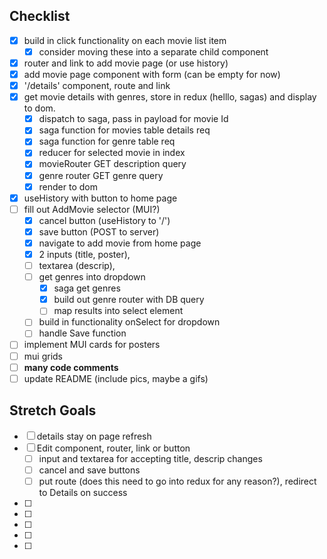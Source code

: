 ## Checklist

- [x] build in click functionality on each movie list item
    - [x] consider moving these into a separate child component
- [x] router and link to add movie page (or use history)
- [x] add movie page component with form (can be empty for now)
- [x] '/details' component, route and link
- [x] get movie details with genres, store in redux (helllo, sagas) and display to dom.
    - [x] dispatch to saga, pass in payload for movie Id
    - [x] saga function for movies table details req
    - [x] saga function for genre table req
    - [x] reducer for selected movie in index
    - [x] movieRouter GET description query
    - [x] genre router GET genre query
    - [x] render to dom
- [x] useHistory with button to home page
- [ ] fill out AddMovie selector (MUI?)
    - [x] cancel button (useHistory to '/')
    - [x] save button (POST to server)
    - [x] navigate to add movie from home page
    - [x] 2 inputs (title, poster),
    - [ ] textarea (descrip),
    - [ ] get genres into dropdown
        - [x] saga get genres
        - [x] build out genre router with DB query
        - [ ] map results into select element
    - [ ] build in functionality onSelect for dropdown
    - [ ] handle Save function
- [ ] implement MUI cards for posters
- [ ] mui grids
- [ ] __**many code comments**__
- [ ] update README (include pics, maybe a gifs)

## Stretch Goals

- [ ] details stay on page refresh
- [ ] Edit component, router, link or button
    - [ ] input and textarea for accepting title, descrip changes
    - [ ] cancel and save buttons
    - [ ] put route (does this need to go into redux for any reason?), redirect to Details on success
- [ ] 
- [ ] 
- [ ] 
- [ ] 
- [ ] 
